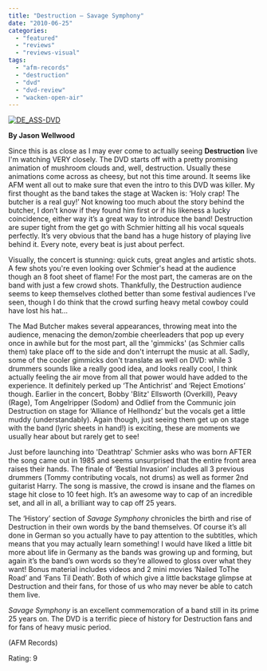 ```yaml
---
title: "Destruction – Savage Symphony"
date: "2010-06-25"
categories: 
  - "featured"
  - "reviews"
  - "reviews-visual"
tags: 
  - "afm-records"
  - "destruction"
  - "dvd"
  - "dvd-review"
  - "wacken-open-air"
---
```


[![DE_ASS-DVD](http://www.hellbound.ca/wp-content/uploads/2010/06/DE_ASS-DVD-210x300.jpg "DE_ASS-DVD")](http://www.hellbound.ca/wp-content/uploads/2010/06/DE_ASS-DVD.jpg)

**By Jason Wellwood**

Since this is as close as I may ever come to actually seeing **Destruction** live I'm watching VERY closely. The DVD starts off with a pretty promising animation of mushroom clouds and, well, destruction. Usually these animations come across as cheesy, but not this time around. It seems like AFM went all out to make sure that even the intro to this DVD was killer. My first thought as the band takes the stage at Wacken is: ‘Holy crap! The butcher is a real guy!’ Not knowing too much about the story behind the butcher, I don’t know if they found him first or if his likeness a lucky coincidence, either way it’s a great way to introduce the band! Destruction are super tight from the get go with Schmier hitting all his vocal squeals perfectly. It’s very obvious that the band has a huge history of playing live behind it. Every note, every beat is just about perfect.

Visually, the concert is stunning: quick cuts, great angles and artistic shots. A few shots you're even looking over Schmier's head at the audience though an 8 foot sheet of flame! For the most part, the cameras are on the band with just a few crowd shots. Thankfully, the Destruction audience seems to keep themselves clothed better than some festival audiences I’ve seen, though I do think that the crowd surfing heavy metal cowboy could have lost his hat...

The Mad Butcher makes several appearances, throwing meat into the audience, menacing the demon/zombie cheerleaders that pop up every once in awhile but for the most part, all the 'gimmicks' (as Schmier calls them) take place off to the side and don't interrupt the music at all. Sadly, some of the cooler gimmicks don't translate as well on DVD: while 3 drummers sounds like a really good idea, and looks really cool, I think actually feeling the air move from all that power would have added to the experience. It definitely perked up ‘The Antichrist’ and ‘Reject Emotions’ though. Earlier in the concert, Bobby 'Blitz' Ellsworth (Overkill), Peavy (Rage), Tom Angelripper (Sodom) and Odlief from the Communic join Destruction on stage for ‘Alliance of Hellhondz’ but the vocals get a little muddy (understandably). Again though, just seeing them get up on stage with the band (lyric sheets in hand!) is exciting, these are moments we usually hear about but rarely get to see!

Just before launching into 'Deathtrap' Schmier asks who was born AFTER the song came out in 1985 and seems unsurprised that the entire front area raises their hands. The finale of ‘Bestial Invasion’ includes all 3 previous drummers (Tommy contributing vocals, not drums) as well as former 2nd guitarist Harry. The song is massive, the crowd is insane and the flames on stage hit close to 10 feet high. It’s an awesome way to cap of an incredible set, and all in all, a brilliant way to cap off 25 years.

The ‘History’ section of _Savage Symphony_ chronicles the birth and rise of Destruction in their own words by the band themselves. Of course it’s all done in German so you actually have to pay attention to the subtitles, which means that you may actually learn something! I would have liked a little bit more about life in Germany as the bands was growing up and forming, but again it’s the band’s own words so they’re allowed to gloss over what they want! Bonus material includes videos and 2 mini movies ‘Nailed ToThe Road’ and ‘Fans Til Death’. Both of which give a little backstage glimpse at Destruction and their fans, for those of us who may never be able to catch them live.

_Savage Symphony_ is an excellent commemoration of a band still in its prime 25 years on. The DVD is a terrific piece of history for Destruction fans and for fans of heavy music period.

(AFM Records)

Rating: 9
